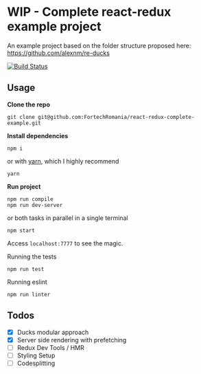 # WIP - Complete react-redux example project
An example project based on the folder structure proposed here: https://github.com/alexnm/re-ducks

[![Build Status](https://travis-ci.org/FortechRomania/react-redux-complete-example.svg?branch=master)](https://travis-ci.org/FortechRomania/react-redux-complete-example)

## Usage

**Clone the repo**
```
git clone git@github.com:FortechRomania/react-redux-complete-example.git
```

**Install dependencies**
```
npm i
```
or with [yarn](https://yarnpkg.com/), which I highly recommend
```
yarn
```

**Run project**
```
npm run compile
npm run dev-server
```
or both tasks in parallel in a single terminal
```
npm start
```

Access `localhost:7777` to see the magic.

Running the tests
```
npm run test
```

Running eslint
```
npm run linter
```

## Todos
- [x] Ducks modular approach
- [x] Server side rendering with prefetching
- [ ] Redux Dev Tools / HMR
- [ ] Styling Setup
- [ ] Codesplitting
